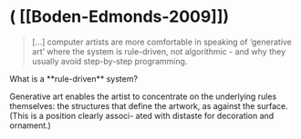 # ( [[Boden-Edmonds-2009]])


> [...] computer artists are more comfortable in speaking of ‘generative art’ where the system is rule-driven, not algorithmic - and why they usually avoid step-by-step programming.

What is a \*\*rule-driven\** system?


Generative art enables the artist to concentrate on the underlying rules themselves: the structures that define the artwork, as against the surface. (This is a position clearly associ- ated with distaste for decoration and ornament.)



